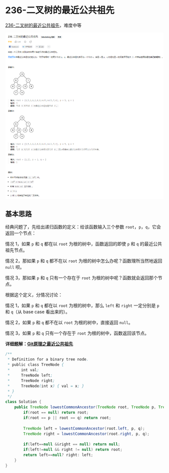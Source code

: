 # 236-二叉树的最近公共祖先

[236-二叉树的最近公共祖先](https://leetcode.cn/problems/lowest-common-ancestor-of-a-binary-tree/description/?envType=study-plan-v2&envId=meituan-2023-fall-sprint)，难度中等

![image-20230829015630628](https://raw.githubusercontent.com/lqyspace/mypic/master/PicBed/202308290156715.png)

## 基本思路

经典问题了，先给出递归函数的定义：给该函数输入三个参数 `root`，`p`，`q`，它会返回一个节点：

情况 1，如果 `p` 和 `q` 都在以 `root` 为根的树中，函数返回的即使 `p` 和 `q` 的最近公共祖先节点。

情况 2，那如果 `p` 和 `q` 都不在以 `root` 为根的树中怎么办呢？函数理所当然地返回 `null` 呗。

情况 3，那如果 `p` 和 `q` 只有一个存在于 `root` 为根的树中呢？函数就会返回那个节点。

根据这个定义，分情况讨论：

情况 1，如果 `p` 和 `q` 都在以 `root` 为根的树中，那么 `left` 和 `right` 一定分别是 `p` 和 `q`（从 base case 看出来的）。

情况 2，如果 `p` 和 `q` 都不在以 `root` 为根的树中，直接返回 `null`。

情况 3，如果 `p` 和 `q` 只有一个存在于 `root` 为根的树中，函数返回该节点。

**详细题解：[Git原理之最近公共祖先](https://labuladong.github.io/article/fname.html?fname=公共祖先)**

```java
/**
 * Definition for a binary tree node.
 * public class TreeNode {
 *     int val;
 *     TreeNode left;
 *     TreeNode right;
 *     TreeNode(int x) { val = x; }
 * }
 */
class Solution {
    public TreeNode lowestCommonAncestor(TreeNode root, TreeNode p, TreeNode q) {
        if(root == null) return root;
        if(root == p || root == q) return root;
        
        TreeNode left = lowestCommonAncestor(root.left, p, q);
        TreeNode right = lowestCommonAncestor(root.right, p, q);
        
        if(left==null &&right == null) return null;
        if(left!=null && right != null) return root;
        return left==null? right: left;
    }
}
```

